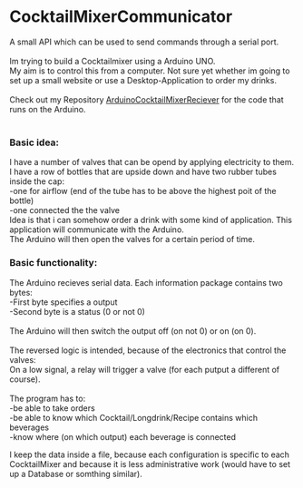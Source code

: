 # CocktailMixerCommunicator

A small API which can be used to send commands through a serial port.</br>
</br>
Im trying to build a Cocktailmixer using a Arduino UNO.</br> 
My aim is to control this from a computer. Not sure yet whether im going to set up a small website or use a Desktop-Application to order my drinks.</br>
</br>
Check out my Repository <a href="https://github.com/kahmannf/ArduinoCocktailMixerReceiver">ArduinoCocktailMixerReciever</a> for the code that runs on the Arduino.</br>
</br>
<h3>Basic idea:</h3>

I have a number of valves that can be opend by applying electricity to them.</br>
I have a row of bottles that are upside down and have two rubber tubes inside the cap:</br>
-one for airflow (end of the tube has to be above the highest poit of the bottle)</br>
-one connected the the valve</br>
Idea is that i can somehow order a drink with some kind of application. This application will communicate with the Arduino.</br>
The Arduino will then open the valves for a certain period of time.</br>

<h3>Basic functionality:</h3>

The Arduino recieves serial data. Each information package contains two bytes:</br>
-First byte specifies a output</br>
-Second byte is a status (0 or not 0)</br>
</br>
The Arduino will then switch the output off (on not 0) or on (on 0).</br>
</br>
The reversed logic is intended, because of the electronics that control the valves:</br>
On a low signal, a relay will trigger a valve (for each putput a different of course).</br>
</br>
The program has to:</br>
-be able to take orders</br>
-be able to know which Cocktail/Longdrink/Recipe contains which beverages</br>
-know where (on which output) each beverage is connected</br>

I keep the data inside a file, because each configuration is specific to each CocktailMixer and because it is less administrative work (would have to set up a Database or somthing similar).
